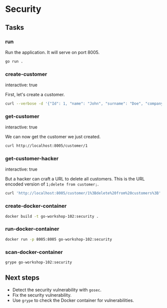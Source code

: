 # Security

## Tasks

### run

Run the application. It will serve on port 8005.

```bash
go run .
```

### create-customer

interactive: true

First, let's create a customer.

```bash
curl --verbose -d '{"Id": 1, "name": "John", "surname": "Doe", "company": "JDoe LTD"}' http://localhost:8005/customer
```

### get-customer

interactive: true

We can now get the customer we just created.

```bash
curl http://localhost:8005/customer/1
```

### get-customer-hacker

interactive: true

But a hacker can craft a URL to delete all customers. This is the URL encoded version of `1;delete from customer;`.

```bash
curl 'http://localhost:8005/customer/1%3Bdelete%20from%20customers%3B'
```

### create-docker-container

```bash
docker build -t go-workshop-102:security .
```

### run-docker-container

```bash
docker run -p 8005:8005 go-workshop-102:security
```

### scan-docker-container

```bash
grype go-workshop-102:security
```

## Next steps

- Detect the security vulnerability with `gosec`.
- Fix the security vulnerability.
- Use `grype` to check the Docker container for vulnerabilities.
